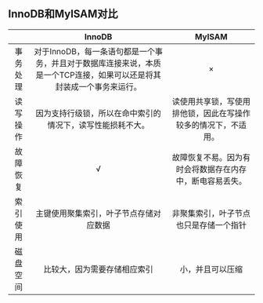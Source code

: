 ## InnoDB和MyISAM对比

|          |                            InnoDB                            |                            MyISAM                            |
| :------: | :----------------------------------------------------------: | :----------------------------------------------------------: |
| 事务处理 | 对于InnoDB，每一条语句都是一个事务，并且对于数据库连接来说，本质是一个TCP连接，如果可以还是将其封装成一个事务来运行。 |                              ×                               |
| 读写操作 |  因为支持行级锁，所以在命中索引的情况下，读写性能损耗不大。  | 读使用共享锁，写使用排他锁，因此在写操作较多的情况下，不适用。 |
| 故障恢复 |                              √                               |   故障恢复不易。因为有时会将数据存在内存中，断电容易丢失。   |
| 索引使用 |            主键使用聚集索引，叶子节点存储对应数据            |            非聚集索引，叶子节点也只是存储一个指针            |
| 磁盘空间 |                 比较大，因为需要存储相应索引                 |                       小，并且可以压缩                       |